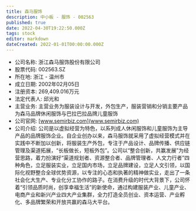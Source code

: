 ```yaml
---
title: 森马服饰
description: 中小板 - 服饰 - 002563
published: true
date: 2022-04-30T19:22:50.000Z
tags: stock
editor: markdown
dateCreated: 2022-01-01T00:00:00.000Z
---
```


- 公司名称: 浙江森马服饰股份有限公司
- 股票代码: 002563.SZ
- 所在地: 浙江 - 温州市
- 成立日期: 2002年02月05日
- 注册资本: 269,409.016万元
- 法定代表人: 邱光和
- 主营业务: 主营业务为服装设计与开发，外包生产，服装营销和分销主要产品为森马品牌休闲服饰与巴拉巴拉品牌儿童服饰
- 公司官网: [www.semirbiz.com](www.semirbiz.com)
- 公司介绍: 公司是以虚拟经营为特色，以系列成人休闲服饰和儿童服饰为主导产品的品牌服饰企业。自企业创办以来，森马服饰就采用了虚拟经营模式并在实践中不断加以创新，将服装生产外包，专注于产品设计、品牌传播、供应链管理及渠道拓展，“长板做长，短板外包”。公司以“整合创新，共赢发展”为经营思路，着力扮演好“渠道规划者、资源整合者、品牌管理者、人文力行者”四种角色，立足服装实业，立足国内市场，立足品牌建设，立足人文引领，以国际化视野整合全球优势资源，以专注的心态和执著的精神做实业，走出了一条社会化大生产、专业化分工协作的路子。在消费升级的时代大背景下，公司怀着“引领品质时尚，创享幸福生活”的新使命，通过构建服装产业、儿童产业、电商产业和新兴产业四大产业集群，全力打造全员创业、资本运营、产业孵化、多品牌繁荣和开放共赢的森马大平台。


